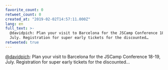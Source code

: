 ```yaml
---
favorite_count: 0
retweet_count: 0
created_at: "2019-02-02T14:57:11.000Z"
lang: en
full_text: >-
  @davidpich: Plan your visit to Barcelona for the JSCamp Conference 18-19,
  July. Registration for super early tickets for the discounted…
retweeted: true
---
```


[@davidpich](https://twitter.com/davidpich): Plan your visit to Barcelona for
the JSCamp Conference 18-19, July. Registration for super early tickets for the
discounted…
